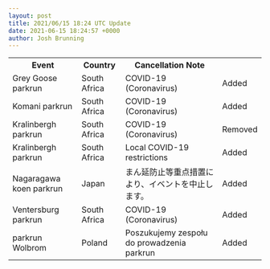```yaml
---
layout: post
title: 2021/06/15 18:24 UTC Update
date: 2021-06-15 18:24:57 +0000
author: Josh Brunning
---
```


<table style='width: 100%'>
    <tr>
        <th>Event</th>
        <th>Country</th>
        <th>Cancellation Note</th>
        <th></th>
    </tr>
    <tr>
        <td>Grey Goose parkrun</td>
        <td>South Africa</td>
        <td>COVID-19 (Coronavirus)</td>
        <td>Added</td>
    </tr>
    <tr>
        <td>Komani parkrun</td>
        <td>South Africa</td>
        <td>COVID-19 (Coronavirus)</td>
        <td>Added</td>
    </tr>
    <tr>
        <td>Kralinbergh parkrun</td>
        <td>South Africa</td>
        <td>COVID-19 (Coronavirus)</td>
        <td>Removed</td>
    </tr>
    <tr>
        <td>Kralinbergh parkrun</td>
        <td>South Africa</td>
        <td>Local COVID-19 restrictions</td>
        <td>Added</td>
    </tr>
    <tr>
        <td>Nagaragawa koen parkrun</td>
        <td>Japan</td>
        <td>まん延防止等重点措置により、イベントを中止します。</td>
        <td>Added</td>
    </tr>
    <tr>
        <td>Ventersburg parkrun</td>
        <td>South Africa</td>
        <td>COVID-19 (Coronavirus)</td>
        <td>Added</td>
    </tr>
    <tr>
        <td>parkrun Wolbrom</td>
        <td>Poland</td>
        <td>Poszukujemy zespołu do prowadzenia parkrun</td>
        <td>Added</td>
    </tr>
